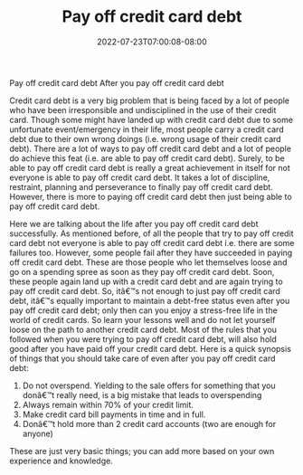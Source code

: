 ﻿---
title: "Pay off credit card debt"
date: 2022-07-23T07:00:08-08:00
description: "Credit_Card_Debt Tips for Web Success"
featured_image: "/images/Credit_Card_Debt.jpg"
tags: ["Credit Card Debt"]
---

Pay off credit card debt
After you pay off credit card debt

Credit card debt is a very big problem that is being faced by a lot of people who have been irresponsible and undisciplined in the use of their credit card. Though some might have landed up with credit card debt due to some unfortunate event/emergency in their life, most people carry a credit card debt due to their own wrong doings (i.e. wrong usage of their credit card debt). There are a lot of ways to pay off credit card debt and a lot of people do achieve this feat (i.e. are able to pay off credit card debt). Surely, to be able to pay off credit card debt is really a great achievement in itself for not everyone is able to pay off credit card debt. It takes a lot of discipline, restraint, planning and perseverance to finally pay off credit card debt. However, there is more to paying off credit card debt then just being able to pay off credit card debt. 

Here we are talking about the life after you pay off credit card debt successfully. As mentioned before, of all the people that try to pay off credit card debt not everyone is able to pay off credit card debt i.e. there are some failures too. However, some people fail after they have succeeded in paying off credit card debt. These are those people who let themselves loose and go on a spending spree as soon as they pay off credit card debt. Soon, these people again land up with a credit card debt and are again trying to pay off credit card debt. So, itâ€™s not enough to just pay off credit card debt, itâ€™s equally important to maintain a debt-free status even after you pay off credit card debt; only then can you enjoy a stress-free life in the world of credit cards. So learn your lessons well and do not let yourself loose on the path to another credit card debt. Most of the rules that you followed when you were trying to pay off credit card debt, will also hold good after you have paid off your credit card debt. Here is a quick synopsis of things that you should take care of even after you pay off credit card debt:
1)	Do not overspend. Yielding to the sale offers for something that you donâ€™t really need, is a big mistake that leads to overspending
2)	Always remain within 70% of your credit limit.
3)	Make credit card bill payments in time and in full.
4)	Donâ€™t hold more than 2 credit card accounts (two are enough for anyone)

These are just very basic things; you can add more based on your own experience and knowledge.

